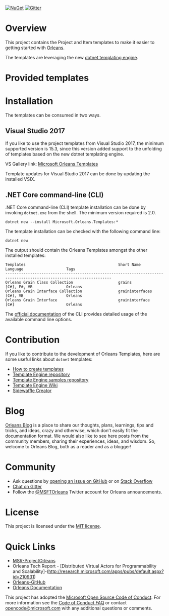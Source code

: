 [![NuGet](https://img.shields.io/nuget/v/Microsoft.Orleans.Templates.svg?style=flat)](http://www.nuget.org/profiles/Orleans)
[![Gitter](https://badges.gitter.im/Join%20Chat.svg)](https://gitter.im/dotnet/orleans?utm_source=badge&utm_medium=badge&utm_campaign=pr-badge)

# Overview

This project contains the Project and Item templates to make it easier to getting started with [Orleans](https://github.com/dotnet/orleans).

The templates are leveraging the new [dotnet templating engine](https://github.com/dotnet/templating).

# Provided templates


# Installation

The templates can be consumed in two ways.

## Visual Studio 2017

If you like to use the project templates from Visual Studio 2017, the minimum supported version is 15.3, since this version added support to the unfolding of templates based on the new dotnet templating engine.

VS Gallery link: [Microsoft Orleans Templates](https://visualstudiogallery.msdn.microsoft.com/)

Template updates for Visual Studio 2017 can be done by updating the installed VSIX.

## .NET Core command-line (CLI)

.NET Core command-line (CLI) template installation can be done by invoking ```dotnet.exe``` from the shell. The minimum version required is 2.0.

```
dotnet new --install Microsoft.Orleans.Templates:*
```

The template installation can be checked with the following command line:

```
dotnet new
```

The output should contain the Orleans Templates amongst the other installed templates:

```
Templates                                         Short Name           Language                   Tags
---------------------------------------------------------------------------------------------------------------------
Orleans Grain Class Collection                    grains               [C#], F#, VB               Orleans
Orleans Grain Interface Collection                graininterfaces      [C#], VB                   Orleans
Orleans Grain Interface                           graininterface       [C#]                       Orleans
```

The [official documentation](https://docs.microsoft.com/en-us/dotnet/core/tools/dotnet-new?tabs=netcore2x) of the CLI provides detailed usage of the available command line options.

# Contribution

If you like to contribute to the development of Orleans Templates, here are some useful links about ```dotnet``` templates:

- [How to create templates](https://aka.ms/dotnetnew-create-templates)
- [Template Engine repository](https://github.com/dotnet/templating)
- [Template Engine samples repository](https://github.com/dotnet/dotnet-template-samples)
- [Template Engine Wiki](https://github.com/dotnet/templating/wiki)
- [Sidewaffle Creator](https://marketplace.visualstudio.com/items?itemName=Sayed-Ibrahim-Hashimi.SidewaffleCreator2017)

# Blog
[Orleans Blog](https://blogs.msdn.microsoft.com/orleans) is a place to share our thoughts, plans, learnings, tips and tricks, and ideas, crazy and otherwise, which don’t easily fit the documentation format. We would also like to see here posts from the community members, sharing their experiences, ideas, and wisdom.
So, welcome to Orleans Blog, both as a reader and as a blogger!

# Community

- Ask questions by [opening an issue on GitHub](https://github.com/dotnet/orleans-templating/issues) or on [Stack Overflow](https://stackoverflow.com/questions/ask?tags=orleans-templating)
- [Chat on Gitter](https://gitter.im/dotnet/orleans)
- Follow the [@MSFTOrleans](https://twitter.com/MSFTOrleans) Twitter account for Orleans announcements.

# License

This project is licensed under the [MIT license](https://github.com/dotnet/orleans-templating/blob/master/LICENSE).

# Quick Links

- [MSR-ProjectOrleans](http://research.microsoft.com/projects/orleans)
- Orleans Tech Report - [Distributed Virtual Actors for Programmability and Scalability]-(http://research.microsoft.com/apps/pubs/default.aspx?id=210931)
- [Orleans-GitHub](https://github.com/dotnet/orleans)
- [Orleans Documentation](http://dotnet.github.io/orleans)

This project has adopted the [Microsoft Open Source Code of Conduct](https://opensource.microsoft.com/codeofconduct/). For more information see the [Code of Conduct FAQ](https://opensource.microsoft.com/codeofconduct/faq/) or contact [opencode@microsoft.com](mailto:opencode@microsoft.com) with any additional questions or comments.
